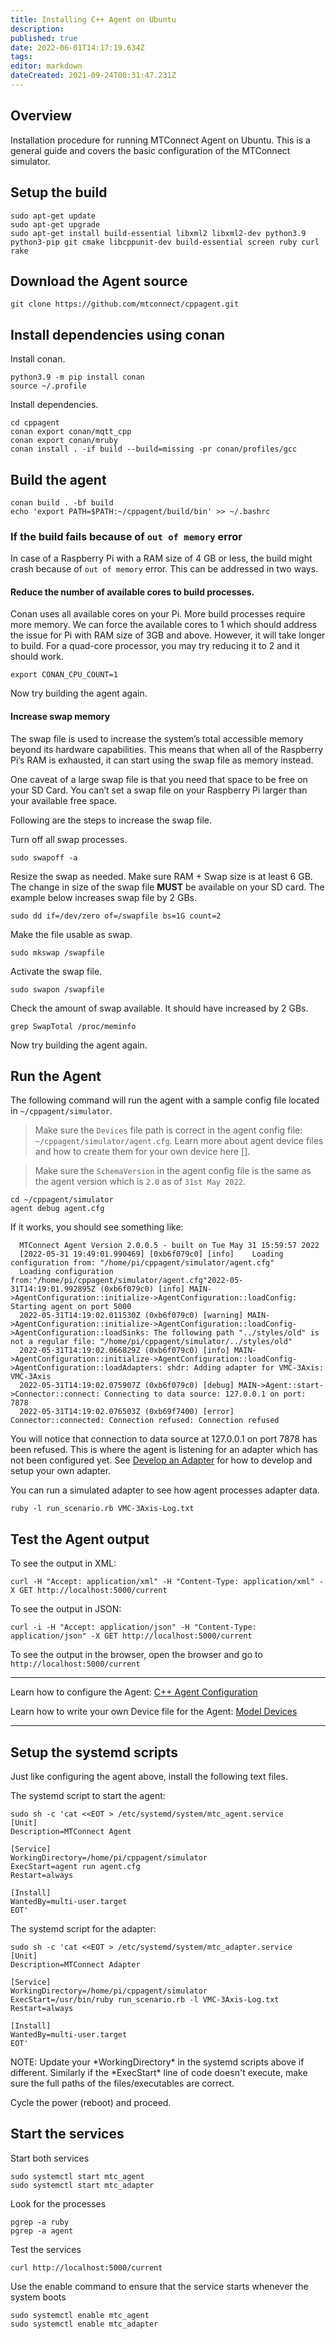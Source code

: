 ```yaml
---
title: Installing C++ Agent on Ubuntu
description: 
published: true
date: 2022-06-01T14:17:19.634Z
tags: 
editor: markdown
dateCreated: 2021-09-24T00:31:47.231Z
---
```


## Overview

Installation procedure for running MTConnect Agent on Ubuntu. This is a general guide and covers the basic configuration of the MTConnect simulator.

## Setup the build

```
sudo apt-get update
sudo apt-get upgrade
sudo apt-get install build-essential libxml2 libxml2-dev python3.9 python3-pip git cmake libcppunit-dev build-essential screen ruby curl rake
```

## Download the Agent source

```
git clone https://github.com/mtconnect/cppagent.git
```

## Install dependencies using conan

Install conan.

```
python3.9 -m pip install conan
source ~/.profile
```

Install dependencies.

```
cd cppagent
conan export conan/mqtt_cpp
conan export conan/mruby
conan install . -if build --build=missing -pr conan/profiles/gcc
```

## Build the agent

```
conan build . -bf build
echo 'export PATH=$PATH:~/cppagent/build/bin' >> ~/.bashrc
```

### If the build fails because of `out of memory` error

In case of a Raspberry Pi with a RAM size of 4 GB or less, the build might crash because of `out of memory` error. This can be addressed in two ways.

#### Reduce the number of available cores to build processes.

Conan uses all available cores on your Pi. More build processes require more memory. We can force the available cores to 1 which should address the issue for Pi with RAM size of 3GB and above. However, it will take longer to build. For a quad-core processor, you may try reducing it to 2 and it should work.

```
export CONAN_CPU_COUNT=1
```

Now try building the agent again.

#### Increase swap memory

The swap file is used to increase the system’s total accessible memory beyond its hardware capabilities. This means that when all of the Raspberry Pi’s RAM is exhausted, it can start using the swap file as memory instead.

One caveat of a large swap file is that you need that space to be free on your SD Card. You can’t set a swap file on your Raspberry Pi larger than your available free space.

Following are the steps to increase the swap file.

Turn off all swap processes.

```
sudo swapoff -a
```

Resize the swap as needed. Make sure RAM + Swap size is at least 6 GB. The change in size of the swap file **MUST** be available on your SD card. The example below increases swap file by 2 GBs.

```
sudo dd if=/dev/zero of=/swapfile bs=1G count=2
```

Make the file usable as swap.

```
sudo mkswap /swapfile
```

Activate the swap file.

```
sudo swapon /swapfile
```

Check the amount of swap available. It should have increased by 2 GBs.

```
grep SwapTotal /proc/meminfo
```

Now try building the agent again.

## Run the Agent

The following command will run the agent with a sample config file located in `~/cppagent/simulator`.

> Make sure the `Devices` file path is correct in the agent config file: `~/cppagent/simulator/agent.cfg`. Learn more about agent device files and how to create them for your own device here [].

> Make sure the `SchemaVersion` in the agent config file is the same as the agent version which is `2.0` as of `31st May 2022`.

```
cd ~/cppagent/simulator
agent debug agent.cfg
```

If it works, you should see something like:

```
  MTConnect Agent Version 2.0.0.5 - built on Tue May 31 15:59:57 2022
  [2022-05-31 19:49:01.990469] [0xb6f079c0] [info]    Loading configuration from: "/home/pi/cppagent/simulator/agent.cfg"
  Loading configuration from:"/home/pi/cppagent/simulator/agent.cfg"2022-05-31T14:19:01.992895Z (0xb6f079c0) [info] MAIN->AgentConfiguration::initialize->AgentConfiguration::loadConfig: Starting agent on port 5000
  2022-05-31T14:19:02.011530Z (0xb6f079c0) [warning] MAIN->AgentConfiguration::initialize->AgentConfiguration::loadConfig->AgentConfiguration::loadSinks: The following path "../styles/old" is not a regular file: "/home/pi/cppagent/simulator/../styles/old"
  2022-05-31T14:19:02.066829Z (0xb6f079c0) [info] MAIN->AgentConfiguration::initialize->AgentConfiguration::loadConfig->AgentConfiguration::loadAdapters: shdr: Adding adapter for VMC-3Axis: VMC-3Axis
  2022-05-31T14:19:02.075907Z (0xb6f079c0) [debug] MAIN->Agent::start->Connector::connect: Connecting to data source: 127.0.0.1 on port: 7878
  2022-05-31T14:19:02.076503Z (0xb69f7400) [error] Connector::connected: Connection refused: Connection refused
```

You will notice that connection to data source at 127.0.0.1 on port 7878 has been refused. This is where the agent is listening for an adapter which has not been configured yet. See [Develop an Adapter](/MTConnect_Adapter "wikilink") for how to develop and setup your own adapter.

You can run a simulated adapter to see how agent processes adapter data.

```
ruby -l run_scenario.rb VMC-3Axis-Log.txt
```

## Test the Agent output

To see the output in XML:

```
curl -H "Accept: application/xml" -H "Content-Type: application/xml" -X GET http://localhost:5000/current
```

To see the output in JSON:

```
curl -i -H "Accept: application/json" -H "Content-Type: application/json" -X GET http://localhost:5000/current
```

To see the output in the browser, open the browser and go to `http://localhost:5000/current`

---

Learn how to configure the Agent: [C++ Agent Configuration](/Agent-Configuration-and-Usage "wikilink")

Learn how to write your own Device file for the Agent: [Model Devices](/MTConnect_Device_File "wikilink")

---

## Setup the systemd scripts

Just like configuring the agent above, install the following text files.

The systemd script to start the agent:

```
sudo sh -c 'cat <<EOT > /etc/systemd/system/mtc_agent.service
[Unit]
Description=MTConnect Agent

[Service]
WorkingDirectory=/home/pi/cppagent/simulator
ExecStart=agent run agent.cfg
Restart=always

[Install]
WantedBy=multi-user.target
EOT'
```

The systemd script for the adapter:

```
sudo sh -c 'cat <<EOT > /etc/systemd/system/mtc_adapter.service
[Unit]
Description=MTConnect Adapter

[Service]
WorkingDirectory=/home/pi/cppagent/simulator
ExecStart=/usr/bin/ruby run_scenario.rb -l VMC-3Axis-Log.txt
Restart=always

[Install]
WantedBy=multi-user.target
EOT'
```

NOTE: Update your \*WorkingDirectory\* in the systemd scripts above if
different. Similarly if the \*ExecStart\* line of code doesn't execute,
make sure the full paths of the files/executables are correct.

Cycle the power (reboot) and proceed.

## Start the services

Start both services

```
sudo systemctl start mtc_agent
sudo systemctl start mtc_adapter
```

Look for the processes

```
pgrep -a ruby
pgrep -a agent
```

Test the services

```
curl http://localhost:5000/current
```

Use the enable command to ensure that the service starts whenever the system boots

```
sudo systemctl enable mtc_agent
sudo systemctl enable mtc_adapter
```